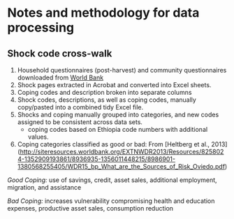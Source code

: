 # Notes and methodology for data processing

## Shock code cross-walk
1. Household questionnaires (post-harvest) and community questionnaires downloaded from [World Bank](http://econ.worldbank.org/WBSITE/EXTERNAL/EXTDEC/EXTRESEARCH/EXTLSMS/0,,contentMDK:23635478~pagePK:64168445~piPK:64168309~theSitePK:3358997,00.html)
2. Shock pages extracted in Acrobat and converted into Excel sheets.
3. Coping codes and description broken into separate columns
4. Shock codes, descriptions, as well as coping codes, manually copy/pasted into a combined tidy Excel file.
5. Shocks and coping manually grouped into categories, and new codes assigned to be consistent across data sets.  
    - coping codes based on Ethiopia code numbers with additional values.
6. Coping categories classified as good or bad:
   From [Heltberg et al., 2013]
(http://siteresources.worldbank.org/EXTNWDR2013/Resources/8258024-1352909193861/8936935-1356011448215/8986901-1380568255405/WDR15_bp_What_are_the_Sources_of_Risk_Oviedo.pdf)

*Good Coping:* use of savings, credit, asset sales, additional employment, 
migration, and assistance

*Bad Coping:* increases vulnerability compromising health and education 
expenses, productive asset sales, consumption reduction 
